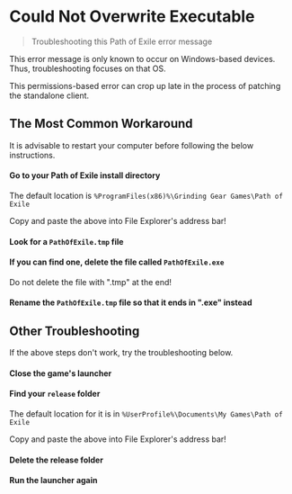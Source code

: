 # Could Not Overwrite Executable

> Troubleshooting this Path of Exile error message

<note>

This error message is only known to occur on Windows-based devices. Thus, troubleshooting focuses on that OS.

</note>

This permissions-based error can crop up late in the process of patching the standalone client.

## The Most Common Workaround

<note>

It is advisable to restart your computer before following the below instructions.

</note>

<steps level="4">

#### Go to your Path of Exile install directory

The default location is `%ProgramFiles(x86)%\Grinding Gear Games\Path of Exile`

<tip>

Copy and paste the above into File Explorer's address bar!

</tip>

#### Look for a `PathOfExile.tmp` file

#### If you can find one, delete the file called `PathOfExile.exe`

<warning>

Do not delete the file with ".tmp" at the end!

</warning>

#### Rename the `PathOfExile.tmp` file so that it ends in ".exe" instead

</steps>

## Other Troubleshooting

If the above steps don't work, try the troubleshooting below.

<steps level="4">

#### Close the game's launcher

#### Find your `release` folder

The default location for it is in `%UserProfile%\Documents\My Games\Path of Exile`

<tip>

Copy and paste the above into File Explorer's address bar!

</tip>

#### Delete the release folder

#### Run the launcher again

</steps>
